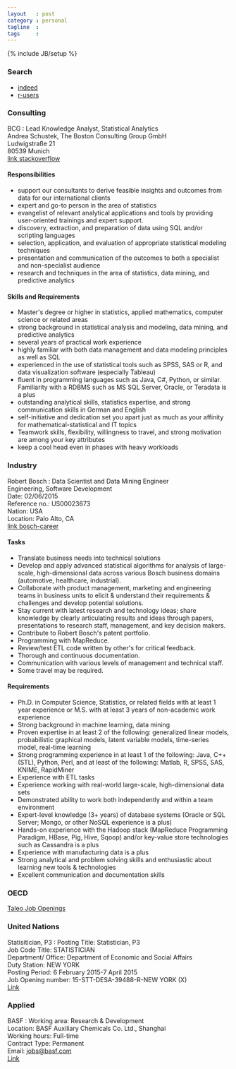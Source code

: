```yaml
---
layout   : post
category : personal
tagline  : 
tags     : 
---
```

{% include JB/setup %}

### Search

- [indeed](http://www.indeed.com/jobs?q=R+Statistics&start=40)
- [r-users](http://www.r-users.com/)

### Consulting

BCG
:   Lead Knowledge Analyst, Statistical Analytics  
    Andrea Schustek, The Boston Consulting Group GmbH  
    Ludwigstraße 21  
    80539 Munich  
    [link stackoverflow](http://careers.stackoverflow.com/jobs/79761/lead-knowledge-analyst-f-m-statistical-the-boston-consulting-group?a=qKsyOsdQ8jm&searchTerm=r)

#### Responsibilities

- support our consultants to derive feasible insights and outcomes from data for our international clients
- expert and go-to person in the area of statistics
- evangelist of relevant analytical applications and tools by providing user-oriented trainings and expert support.
- discovery, extraction, and preparation of data using SQL and/or scripting languages
- selection, application, and evaluation of appropriate statistical modeling techniques
- presentation and communication of the outcomes to both a specialist and non-specialist audience
- research and techniques in the area of statistics, data mining, and predictive analytics

#### Skills and Requirements

- Master's degree or higher in statistics, applied mathematics, computer science or related areas
- strong background in statistical analysis and modeling, data mining, and predictive analytics
- several years of practical work experience
- highly familiar with both data management and data modeling principles as well as SQL
- experienced in the use of statistical tools such as SPSS, SAS or R, and data visualization software (especially Tableau)
- fluent in programming languages such as Java, C#, Python, or similar. Familiarity with a RDBMS such as MS SQL Server, Oracle, or Teradata is a plus
- outstanding analytical skills, statistics expertise, and strong communication skills in German and English
- self-initiative and dedication set you apart just as much as your affinity for mathematical-statistical and IT topics
- Teamwork skills, flexibility, willingness to travel, and strong motivation are among your key attributes
- keep a cool head even in phases with heavy workloads

### Industry

Robert Bosch
:   Data Scientist and Data Mining Engineer  
    Engineering, Software Development  
    Date: 02/06/2015  
    Reference no.: US00023673  
    Nation: USA  
    Location: Palo Alto, CA  
    [link bosch-career](https://your.bosch-career.com/en/web/us/us/applying_us/jobsearch_9/-/cui/job/null/en/54747A8C2BC28F90E10080000A032126)

#### Tasks

- Translate business needs into technical solutions
- Develop and apply advanced statistical algorithms for analysis of large-scale, high-dimensional data across various Bosch business domains (automotive, healthcare, industrial).
- Collaborate with product management, marketing and engineering teams in business units to elicit & understand their requirements & challenges and develop potential solutions.
- Stay current with latest research and technology ideas; share knowledge by clearly articulating results and ideas through papers, presentations to research staff, management, and key decision makers.
- Contribute to Robert Bosch's patent portfolio.
- Programming with MapReduce.
- Review/test ETL code written by other's for critical feedback.
- Thorough and continuous documentation.
- Communication with various levels of management and technical staff.
- Some travel may be required.

#### Requirements

- Ph.D. in Computer Science, Statistics, or related fields with at least 1 year experience or M.S. with at least 3 years of non-academic work experience
- Strong background in machine learning, data mining
- Proven expertise in at least 2 of the following: generalized linear models, probabilistic graphical models, latent variable models, time-series model, real-time learning
- Strong programming experience in at least 1 of the following: Java, C++(STL), Python, Perl, and at least of the following: Matlab, R, SPSS, SAS, KNIME, RapidMiner
- Experience with ETL tasks
- Experience working with real-world large-scale, high-dimensional data sets
- Demonstrated ability to work both independently and within a team environment
- Expert-level knowledge (3+ years) of database systems (Oracle or SQL Server; Mongo, or other NoSQL experience is a plus)
- Hands-on experience with the Hadoop stack (MapReduce Programming Paradigm, HBase, Pig, Hive, Sqoop) and/or key-value store technologies such as Cassandra is a plus
- Experience with manufacturing data is a plus
- Strong analytical and problem solving skills and enthusiastic about learning new tools & technologies
- Excellent communication and documentation skills

### OECD

[Taleo Job Openings](https://oecd.taleo.net/careersection/ext/joblist.ftl?lang=en)

### United Nations

Statisitician, P3
:   Posting Title: Statistician, P3  
    Job Code Title: STATISTICIAN  
    Department/ Office: Department of Economic and Social Affairs  
    Duty Station: NEW YORK  
    Posting Period: 6 February 2015-7 April 2015      
    Job Opening number:  15-STT-DESA-39488-R-NEW YORK (X)  
    [Link](https://inspira.un.org/psc/UNCAREERS/EMPLOYEE/HRMS/c/UN_CUSTOMIZATIONS.UN_JOB_DETAIL.GBL?Page=UN_JOB_DETAIL&Action=A&JobOpeningId=39488&)

### Applied

BASF
:   Working area: Research & Development  
    Location: BASF Auxiliary Chemicals Co. Ltd., Shanghai  
    Working hours: Full-time  
    Contract Type: Permanent  
    Email: jobs@basf.com  
    [Link](http://www.programmingr.com/content/statistician-chemometrician-shanghai/)
